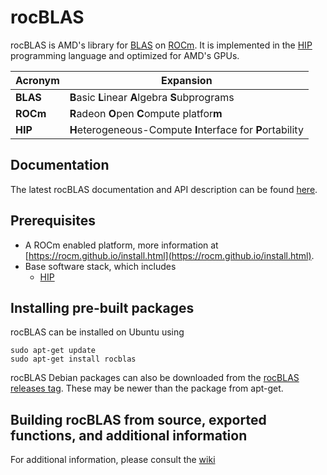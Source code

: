 # rocBLAS
rocBLAS is AMD's library for [BLAS](http://www.netlib.org/blas/) on [ROCm](https://rocm.github.io/install.html). 
It is implemented in the [HIP](https://github.com/ROCm-Developer-Tools/HIP) 
programming language and optimized for AMD's GPUs.

|Acronym      | Expansion                                                   |
|-------------|-------------------------------------------------------------|
|**BLAS**     | **B**asic **L**inear **A**lgebra **S**ubprograms            |
|**ROCm**     | **R**adeon **O**pen **C**ompute platfor**m**                |
|**HIP**      | **H**eterogeneous-Compute **I**nterface for **P**ortability |

## Documentation
The latest rocBLAS documentation and API description can be found [here](https://rocblas.readthedocs.io/en/latest/).


## Prerequisites
* A ROCm enabled platform, more information at [https://rocm.github.io/install.html](https://rocm.github.io/install.html).
* Base software stack, which includes
  * [HIP](https://github.com/ROCm-Developer-Tools/HIP)

## Installing pre-built packages
rocBLAS can be installed on Ubuntu using 
```
sudo apt-get update
sudo apt-get install rocblas
```

rocBLAS Debian packages can also be downloaded from the 
[rocBLAS releases tag](https://github.com/ROCmSoftwarePlatform/rocBLAS/releases). 
These may be newer than the package from apt-get. 


## Building rocBLAS from source, exported functions, and additional information

For additional information, please consult the 
[wiki](https://github.com/ROCmSoftwarePlatform/rocBLAS/wiki)
